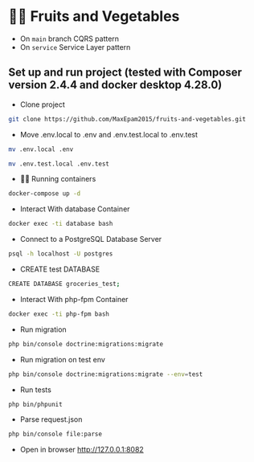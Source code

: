 # 🍎🥕 Fruits and Vegetables

* On `main` branch CQRS pattern
* On `service` Service Layer pattern
## Set up and run project (tested with Composer version 2.4.4 and docker desktop 4.28.0)
* Clone project
```bash
git clone https://github.com/MaxEpam2015/fruits-and-vegetables.git
```
* Move .env.local to .env and .env.test.local to .env.test
```bash
mv .env.local .env
```
```bash
mv .env.test.local .env.test
```
* 🏃‍♂️ Running containers
```bash
docker-compose up -d
```
* Interact With database Container
```bash
docker exec -ti database bash
```
* Connect to a PostgreSQL Database Server
```bash
psql -h localhost -U postgres
```
* CREATE test DATABASE
```bash
CREATE DATABASE groceries_test;
```
* Interact With php-fpm Container
```bash
docker exec -ti php-fpm bash
```
* Run migration
```bash
php bin/console doctrine:migrations:migrate
```
* Run migration on test env
```bash
php bin/console doctrine:migrations:migrate --env=test
```
* Run tests
```bash
php bin/phpunit
```
* Parse request.json
```bash
php bin/console file:parse
```
* Open in browser
http://127.0.0.1:8082

